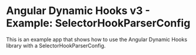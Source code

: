 # Angular Dynamic Hooks v3 - Example: SelectorHookParserConfig

This is an example app that shows how to use the Angular Dynamic Hooks library with a SelectorHookParserConfig.
